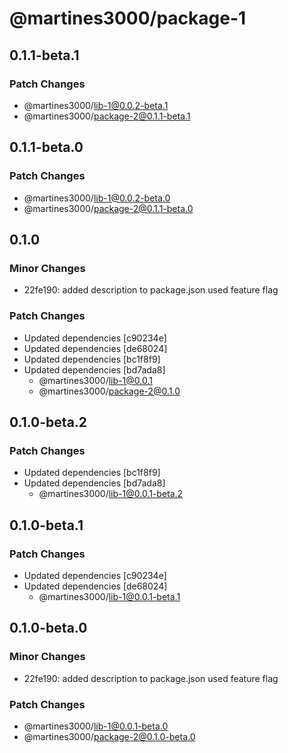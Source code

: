 # @martines3000/package-1

## 0.1.1-beta.1

### Patch Changes

- @martines3000/lib-1@0.0.2-beta.1
- @martines3000/package-2@0.1.1-beta.1

## 0.1.1-beta.0

### Patch Changes

- @martines3000/lib-1@0.0.2-beta.0
- @martines3000/package-2@0.1.1-beta.0

## 0.1.0

### Minor Changes

- 22fe190: added description to package.json used feature flag

### Patch Changes

- Updated dependencies [c90234e]
- Updated dependencies [de68024]
- Updated dependencies [bc1f8f9]
- Updated dependencies [bd7ada8]
  - @martines3000/lib-1@0.0.1
  - @martines3000/package-2@0.1.0

## 0.1.0-beta.2

### Patch Changes

- Updated dependencies [bc1f8f9]
- Updated dependencies [bd7ada8]
  - @martines3000/lib-1@0.0.1-beta.2

## 0.1.0-beta.1

### Patch Changes

- Updated dependencies [c90234e]
- Updated dependencies [de68024]
  - @martines3000/lib-1@0.0.1-beta.1

## 0.1.0-beta.0

### Minor Changes

- 22fe190: added description to package.json used feature flag

### Patch Changes

- @martines3000/lib-1@0.0.1-beta.0
- @martines3000/package-2@0.1.0-beta.0
